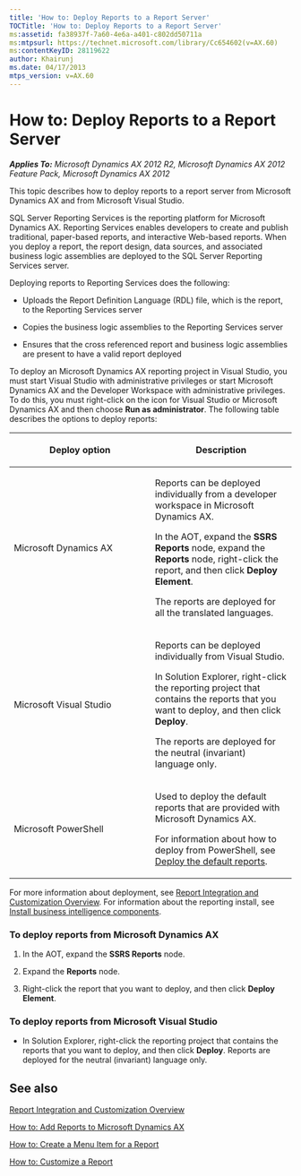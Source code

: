 ```yaml
---
title: 'How to: Deploy Reports to a Report Server'
TOCTitle: 'How to: Deploy Reports to a Report Server'
ms:assetid: fa38937f-7a60-4e6a-a401-c802dd50711a
ms:mtpsurl: https://technet.microsoft.com/library/Cc654602(v=AX.60)
ms:contentKeyID: 28119622
author: Khairunj
ms.date: 04/17/2013
mtps_version: v=AX.60
---
```


# How to: Deploy Reports to a Report Server 


_**Applies To:** Microsoft Dynamics AX 2012 R2, Microsoft Dynamics AX 2012 Feature Pack, Microsoft Dynamics AX 2012_

This topic describes how to deploy reports to a report server from Microsoft Dynamics AX and from Microsoft Visual Studio.

SQL Server Reporting Services is the reporting platform for Microsoft Dynamics AX. Reporting Services enables developers to create and publish traditional, paper-based reports, and interactive Web-based reports. When you deploy a report, the report design, data sources, and associated business logic assemblies are deployed to the SQL Server Reporting Services server.

Deploying reports to Reporting Services does the following:

  - Uploads the Report Definition Language (RDL) file, which is the report, to the Reporting Services server

  - Copies the business logic assemblies to the Reporting Services server

  - Ensures that the cross referenced report and business logic assemblies are present to have a valid report deployed

To deploy an Microsoft Dynamics AX reporting project in Visual Studio, you must start Visual Studio with administrative privileges or start Microsoft Dynamics AX and the Developer Workspace with administrative privileges. To do this, you must right-click on the icon for Visual Studio or Microsoft Dynamics AX and then choose **Run as administrator**. The following table describes the options to deploy reports:

<table>
<colgroup>
<col style="width: 50%" />
<col style="width: 50%" />
</colgroup>
<thead>
<tr class="header">
<th><p>Deploy option</p></th>
<th><p>Description</p></th>
</tr>
</thead>
<tbody>
<tr class="odd">
<td><p>Microsoft Dynamics AX</p></td>
<td><p>Reports can be deployed individually from a developer workspace in Microsoft Dynamics AX.</p>
<p>In the AOT, expand the <strong>SSRS Reports</strong> node, expand the <strong>Reports</strong> node, right-click the report, and then click <strong>Deploy Element</strong>.</p>
<p>The reports are deployed for all the translated languages.</p></td>
</tr>
<tr class="even">
<td><p>Microsoft Visual Studio</p></td>
<td><p>Reports can be deployed individually from Visual Studio.</p>
<p>In Solution Explorer, right-click the reporting project that contains the reports that you want to deploy, and then click <strong>Deploy</strong>.</p>
<p>The reports are deployed for the neutral (invariant) language only.</p></td>
</tr>
<tr class="odd">
<td><p>Microsoft PowerShell</p></td>
<td><p>Used to deploy the default reports that are provided with Microsoft Dynamics AX.</p>
<p>For information about how to deploy from PowerShell, see <a href="deploy-the-default-reports.md">Deploy the default reports</a>.</p></td>
</tr>
</tbody>
</table>


For more information about deployment, see [Report Integration and Customization Overview](report-integration-and-customization-overview.md). For information about the reporting install, see [Install business intelligence components](install-business-intelligence-components.md).

### To deploy reports from Microsoft Dynamics AX

1.  In the AOT, expand the **SSRS Reports** node.

2.  Expand the **Reports** node.

3.  Right-click the report that you want to deploy, and then click **Deploy Element**.

### To deploy reports from Microsoft Visual Studio

  - In Solution Explorer, right-click the reporting project that contains the reports that you want to deploy, and then click **Deploy**. Reports are deployed for the neutral (invariant) language only.

## See also

[Report Integration and Customization Overview](report-integration-and-customization-overview.md)

[How to: Add Reports to Microsoft Dynamics AX](how-to-add-reports-to-microsoft-dynamics-ax.md)

[How to: Create a Menu Item for a Report](how-to-create-a-menu-item-for-a-report.md)

[How to: Customize a Report](how-to-customize-a-report.md)

